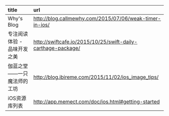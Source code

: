 | title   | url  |
|:--|:--|
Why's Blog|http://blog.callmewhy.com/2015/07/06/weak-timer-in-ios/
专注阅读体验 - 品味开发之美|http://swiftcafe.io/2015/10/25/swift-daily-carthage-package/
伽蓝之堂——一只魔法师的工坊|http://blog.ibireme.com/2015/11/02/ios_image_tips/
iOS资源库列表|http://app.memect.com/doc/ios.html#getting-started
